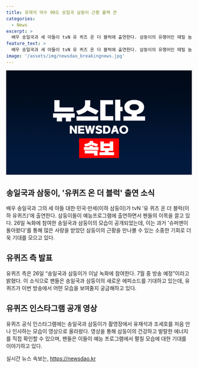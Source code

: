 ```yaml
---
title: 유재석 악수 90도 송일국 삼둥이 근황 훌쩍 큰
categories:
  - News
excerpt: >
  배우 송일국과 세 아들이 tvN 유 퀴즈 온 더 블럭에 출연한다. 삼둥이의 유행어인 때릴 놈은 때리고 살 놈은 살아가며로 유명한 송일국과 아들들의 모습이 관심을 끈다. 삼둥이가 성장한 모습과 유재석, 조세호와의 만남, 랜선 조카들의 등장은 시청자들의 호기심을 자극한다. 예능 프로그램 출연 소식에 팬들은 기대를 모으고 있다.
feature_text: >
  배우 송일국과 세 아들이 tvN 유 퀴즈 온 더 블럭에 출연한다. 삼둥이의 유행어인 때릴 놈은 때리고 살 놈은 살아가며로 유명한 송일국과 아들들의 모습이 관심을 끈다. 삼둥이가 성장한 모습과 유재석, 조세호와의 만남, 랜선 조카들의 등장은 시청자들의 호기심을 자극한다. 예능 프로그램 출연 소식에 팬들은 기대를 모으고 있다.
image: '/assets/img/newsdao_breakingnews.jpg'
---
```


<p><img src="/assets/img/newsdao_breakingnews.jpg" alt="implanttips 속보" /></p>

<h2 data-ke-size="size26">송일국과 삼둥이, '유퀴즈 온 더 블럭' 출연 소식</h2>

<p data-ke-size="size16">배우 송일국과 그의 세 아들 대한·민국·만세(이하 삼둥이)가 tvN ‘유 퀴즈 온 더 블럭(이하 유퀴즈)’에 출연한다. 삼둥이들이 예능프로그램에 출연하면서 팬들의 이목을 끌고 있다. 26일 녹화에 참여한 송일국과 삼둥이의 모습이 공개되었는데, 이는 과거 '슈퍼맨이 돌아왔다'를 통해 많은 사랑을 받았던 삼둥이의 근황을 만나볼 수 있는 소중한 기회로 더욱 기대를 모으고 있다.</p>

<h2 data-ke-size="size26">유퀴즈 측 발표</h2>

<p data-ke-size="size16">유퀴즈 측은 26일 “송일국과 삼둥이가 이날 녹화에 참여한다. 7월 중 방송 예정”이라고 밝혔다. 이 소식으로 팬들은 송일국과 삼둥이의 새로운 에피소드를 기대하고 있는데, 유퀴즈가 이번 방송에서 어떤 모습을 보여줄지 궁금해하고 있다.</p>

<h2 data-ke-size="size26">유퀴즈 인스타그램 공개 영상</h2>

<p data-ke-size="size16">유퀴즈 공식 인스타그램에는 송일국과 삼둥이가 촬영장에서 유재석과 조세호를 처음 만나 인사하는 모습이 영상으로 올라왔다. 영상을 통해 삼둥이의 건강하고 발랄한 에너지를 직접 확인할 수 있으며, 팬들은 이들이 예능 프로그램에서 펼칠 모습에 대한 기대를 이야기하고 있다.</p>
실시간 뉴스 속보는, <a href="https://newsdao.kr" rel="dofollow">https://newsdao.kr</a>


